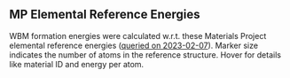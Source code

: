 <script>
  import MPRefEnergies from '$figs/mp-elemental-ref-energies.svelte'
</script>

## MP Elemental Reference Energies

<MPRefEnergies />

<!-- > @label:fig:mp-elemental-reference-energies -->

WBM formation energies were calculated w.r.t. these Materials Project elemental reference energies ([queried on 2023-02-07](https://github.com/janosh/matbench-discovery/blob/-/data/mp/2023-02-07-mp-elemental-reference-entries.json.gz)). Marker size indicates the number of atoms in the reference structure. Hover for details like material ID and energy per atom.
